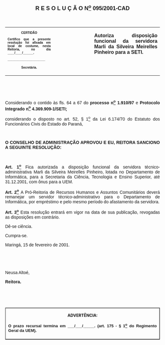 <BODY>

<B><FONT FACE="Arial" SIZE=4><P ALIGN="CENTER"><A NAME="_Toc445798786"></P>
<P ALIGN="CENTER">R E S O L U &Ccedil; &Atilde; O  N<U><SUP>o</U></SUP>  095/2001-CAD</P>
</B></FONT><FONT FACE="Arial"><P ALIGN="JUSTIFY"></P>
<P ALIGN="JUSTIFY">&nbsp;</P></FONT>
<TABLE CELLSPACING=0 BORDER=0 CELLPADDING=7 WIDTH=604>
<TR><TD WIDTH="31%" VALIGN="TOP">
<B><FONT FACE="Arial" SIZE=1><P ALIGN="CENTER">CERTID&Atilde;O</P>
<P ALIGN="JUSTIFY">   Certifico que a presente resolu&ccedil;&atilde;o foi afixada em local de costume, nesta Reitoria, no dia ____/____/______.</P>
<P ALIGN="JUSTIFY"></P>
<P ALIGN="JUSTIFY">______________________</P>
<P ALIGN="CENTER">Secret&aacute;ria.</B></FONT></TD>
<TD WIDTH="25%" VALIGN="TOP">&nbsp;</TD>
<TD WIDTH="44%" VALIGN="TOP">
<B><FONT FACE="Arial"><P ALIGN="JUSTIFY">Autoriza disposi&ccedil;&atilde;o funcional da servidora Marli da Silveira Meirelles Pinheiro para a SETI.</B></FONT></TD>
</TR>
</TABLE>

<FONT FACE="Arial"><P ALIGN="JUSTIFY"></P>
<P ALIGN="JUSTIFY">&nbsp;</P>
<P ALIGN="JUSTIFY">&nbsp;</P>
<P ALIGN="JUSTIFY">Considerando o contido &agrave;s fls. 64 a 67 do <B>processo n<U><SUP>o</U></SUP> 1.910/97 </B>e <B>Protocolo Integrado n<U><SUP>o</U></SUP> 4.369.909-1/SETI;</P>
</B><P ALIGN="JUSTIFY">&#9;considerando o disposto no art. 52, § 1<U><SUP>o</U></SUP> da Lei 6.174/70 do Estatuto dos Funcion&aacute;rios Civis do Estado do Paran&aacute;,</P>
<P ALIGN="JUSTIFY"></P>
<P ALIGN="JUSTIFY">&nbsp;</P>
<B><P ALIGN="JUSTIFY">O CONSELHO DE ADMINISTRA&Ccedil;&Atilde;O APROVOU E EU, REITORA SANCIONO A SEGUINTE RESOLU&Ccedil;&Atilde;O:</P>
</B><P ALIGN="JUSTIFY"></P>
<P ALIGN="JUSTIFY">&nbsp;</P>
<B><P ALIGN="JUSTIFY">Art. 1<U><SUP>o</B></U></SUP> Fica autorizada a disposi&ccedil;&atilde;o funcional da servidora t&eacute;cnico-administrativa Marli da Silveira Meirelles Pinheiro, lotada no Departamento de Inform&aacute;tica, para a Secretaria da Ci&ecirc;ncia, Tecnologia e Ensino Superior, at&eacute; 31.12.2001, com &ocirc;nus para a UEM.</P>
<B><P ALIGN="JUSTIFY">Art. 2<U><SUP>o</U></SUP> </B>A Pr&oacute;-Reitoria de Recursos Humanos e Assuntos Comunit&aacute;rios dever&aacute; remanejar um servidor t&eacute;cnico-administrativo para o Departamento de Inform&aacute;tica, por empr&eacute;stimo e pelo mesmo per&iacute;odo do afastamento da servidora.</P>
<B><P ALIGN="JUSTIFY">Art. 3<U><SUP>o</B></U></SUP> Esta resolu&ccedil;&atilde;o entrar&aacute; em vigor na data de sua publica&ccedil;&atilde;o, revogadas as disposi&ccedil;&otilde;es em contr&aacute;rio.</P>
<P ALIGN="JUSTIFY">D&ecirc;-se ci&ecirc;ncia.</P>
<P ALIGN="JUSTIFY">&#9;Cumpra-se.</P>
<P ALIGN="JUSTIFY"></P>
<P ALIGN="JUSTIFY">Maring&aacute;, 15 de fevereiro de 2001.</P>
<P ALIGN="JUSTIFY"></P>
<P ALIGN="JUSTIFY">&nbsp;</P>
<P ALIGN="JUSTIFY">&nbsp;</P>
<P>Neusa Alto&eacute;,</P>
<B><P>Reitora.</P>
</B>
<P>&nbsp;</P>
<P>&nbsp;</P></FONT>
<TABLE BORDER CELLSPACING=1 CELLPADDING=4 WIDTH=207>
<TR><TD VALIGN="TOP">
<B><FONT SIZE=2><P ALIGN="CENTER">ADVERT&Ecirc;NCIA:</P>
</FONT><FONT FACE="Arial" SIZE=2><P ALIGN="JUSTIFY">O prazo recursal termina em ___/___/_____. (art. 175 - § 1<U><SUP>o</U></SUP> do Regimento Geral da UEM).</B></FONT></TD>
</TR>
</TABLE>

<FONT SIZE=2><P></A></P></FONT></BODY>
